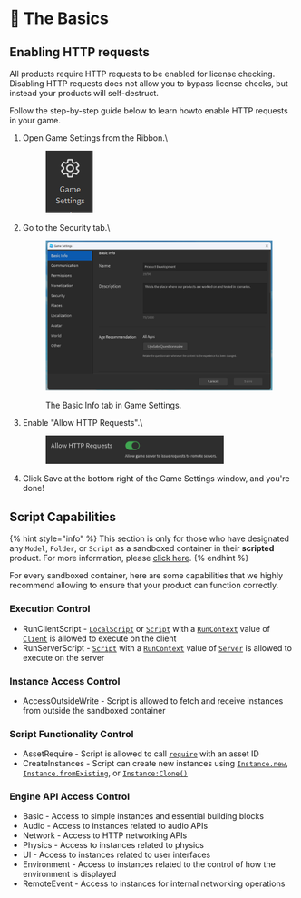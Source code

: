 # 🙋 The Basics

## Enabling HTTP requests

All products require HTTP requests to be enabled for license checking. Disabling HTTP requests does not allow you to bypass license checks, but instead your products will self-destruct.

Follow the step-by-step guide below to learn howto enable HTTP requests in your game.

1.  Open Game Settings from the Ribbon.\


    <figure><img src="../.gitbook/assets/image.png" alt=""><figcaption></figcaption></figure>
2.  Go to the Security tab.\


    <figure><img src="../.gitbook/assets/image (1).png" alt=""><figcaption><p>The Basic Info tab in Game Settings.</p></figcaption></figure>
3.  Enable "Allow HTTP Requests".\


    <figure><img src="../.gitbook/assets/image (2).png" alt="" width="314"><figcaption></figcaption></figure>


4. Click Save at the bottom right of the Game Settings window, and you're done!

## Script Capabilities

{% hint style="info" %}
This section is only for those who have designated any `Model`, `Folder`, or `Script` as a sandboxed container in their **scripted** product. For more information, please [click here](https://create.roblox.com/docs/scripting/capabilities).
{% endhint %}

For every sandboxed container, here are some capabilities that we highly recommend allowing to ensure that your product can function correctly.

### Execution Control

* RunClientScript - [`LocalScript`](https://create.roblox.com/docs/reference/engine/classes/LocalScript) or [`Script`](https://create.roblox.com/docs/reference/engine/classes/Script) with a [`RunContext`](https://create.roblox.com/docs/reference/engine/classes/BaseScript#RunContext) value of [`Client`](https://create.roblox.com/docs/reference/engine/enums/RunContext#Client) is allowed to execute on the client
* RunServerScript - [`Script`](https://create.roblox.com/docs/reference/engine/classes/Script) with a [`RunContext`](https://create.roblox.com/docs/reference/engine/classes/BaseScript#RunContext) value of [`Server`](https://create.roblox.com/docs/reference/engine/enums/RunContext#Server) is allowed to execute on the server

### Instance Access Control

* AccessOutsideWrite - Script is allowed to fetch and receive instances from outside the sandboxed container

### Script Functionality Control

* AssetRequire - Script is allowed to call [`require`](https://create.roblox.com/docs/reference/engine/globals/LuaGlobals#require) with an asset ID
* CreateInstances - Script can create new instances using [`Instance.new`](https://create.roblox.com/docs/reference/engine/datatypes/Instance#new), [`Instance.fromExisting`](https://create.roblox.com/docs/reference/engine/datatypes/Instance#fromExisting), or [`Instance:Clone()`](https://create.roblox.com/docs/reference/engine/classes/Instance#Clone)

### Engine API Access Control

* Basic - Access to simple instances and essential building blocks
* Audio - Access to instances related to audio APIs
* Network - Access to HTTP networking APIs
* Physics - Access to instances related to physics
* UI - Access to instances related to user interfaces
* Environment - Access to instances related to the control of how the environment is displayed
* RemoteEvent - Access to instances for internal networking operations
